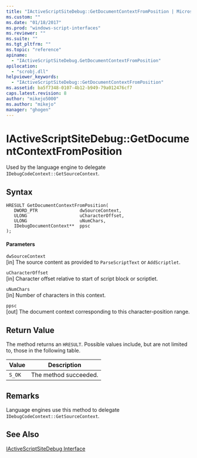 ```yaml
---
title: "IActiveScriptSiteDebug::GetDocumentContextFromPosition | Microsoft Docs"
ms.custom: ""
ms.date: "01/18/2017"
ms.prod: "windows-script-interfaces"
ms.reviewer: ""
ms.suite: ""
ms.tgt_pltfrm: ""
ms.topic: "reference"
apiname: 
  - "IActiveScriptSiteDebug.GetDocumentContextFromPosition"
apilocation: 
  - "scrobj.dll"
helpviewer_keywords: 
  - "IActiveScriptSiteDebug::GetDocumentContextFromPosition"
ms.assetid: ba5f7348-0107-4b12-b949-79a012476cf7
caps.latest.revision: 8
author: "mikejo5000"
ms.author: "mikejo"
manager: "ghogen"
---
```

# IActiveScriptSiteDebug::GetDocumentContextFromPosition
Used by the language engine to delegate `IDebugCodeContext::GetSourceContext`.  
  
## Syntax  
  
```  
HRESULT GetDocumentContextFromPosition(  
   DWORD_PTR                dwSourceContext,  
   ULONG                    uCharacterOffset,  
   ULONG                    uNumChars,  
   IDebugDocumentContext**  ppsc  
);  
```  
  
#### Parameters  
 `dwSourceContext`  
 [in] The source content as provided to `ParseScriptText` or `AddScriptlet`.  
  
 `uCharacterOffset`  
 [in] Character offset relative to start of script block or scriptlet.  
  
 `uNumChars`  
 [in] Number of characters in this context.  
  
 `ppsc`  
 [out] The document context corresponding to this character-position range.  
  
## Return Value  
 The method returns an `HRESULT`. Possible values include, but are not limited to, those in the following table.  
  
|Value|Description|  
|-----------|-----------------|  
|`S_OK`|The method succeeded.|  
  
## Remarks  
 Language engines use this method to delegate `IDebugCodeContext::GetSourceContext`.  
  
## See Also  
 [IActiveScriptSiteDebug Interface](../../winscript/reference/iactivescriptsitedebug-interface.md)